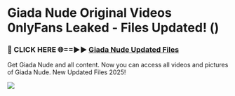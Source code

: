 # Giada Nude Original Videos 0nlyFans Leaked - Files Updated! ()

<h3>🔴 CLICK HERE 🌐==►► <a href="https://tinyurl.com/2p9ay9w9" rel="nofollow">Giada Nude Updated Files</a></h3>

Get Giada Nude and all content. Now you can access all videos and pictures of Giada Nude. New Updated Files 2025!

[![](https://i.imgur.com/KQgVmj3.gif)](https://tinyurl.com/2p9ay9w9)

